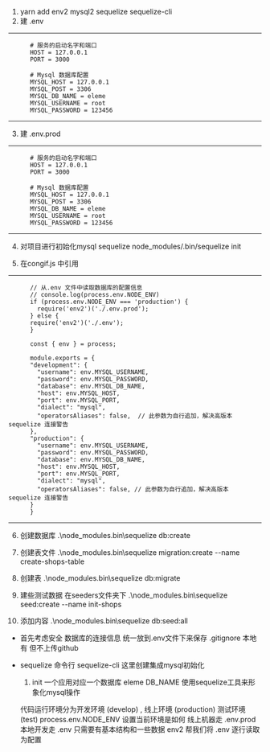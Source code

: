 1. yarn add env2 mysql2 sequelize sequelize-cli
2. 建 .env
-------------------------------------------------
          # 服务的启动名字和端口
          HOST = 127.0.0.1
          PORT = 3000

          # Mysql 数据库配置
          MYSQL_HOST = 127.0.0.1
          MYSQL_POST = 3306
          MYSQL_DB_NAME = eleme
          MYSQL_USERNAME = root
          MYSQL_PASSWORD = 123456
--------------------------------------------------
3. 建 .env.prod
--------------------------------------------------
          # 服务的启动名字和端口
          HOST = 127.0.0.1
          PORT = 3000

          # Mysql 数据库配置
          MYSQL_HOST = 127.0.0.1
          MYSQL_POST = 3306
          MYSQL_DB_NAME = eleme
          MYSQL_USERNAME = root
          MYSQL_PASSWORD = 123456
---------------------------------------------------
4. 对项目进行初始化mysql  sequelize 
 node_modules/.bin/sequelize init

5. 在congif.js 中引用
-----------------------------------------------------
          // 从.env 文件中读取数据库的配置信息
          // console.log(process.env.NODE_ENV)
          if (process.env.NODE_ENV === 'production') {
            require('env2')('./.env.prod');
          } else {
          require('env2')('./.env');
          }

          const { env } = process;

          module.exports = {
          "development": {
            "username": env.MYSQL_USERNAME,
            "password": env.MYSQL_PASSWORD,
            "database": env.MYSQL_DB_NAME,
            "host": env.MYSQL_HOST,
            "port": env.MYSQL_PORT,
            "dialect": "mysql",
            "operatorsAliases": false,  // 此参数为自行追加，解决高版本 sequelize 连接警告
          },  
          "production": {
            "username": env.MYSQL_USERNAME,
            "password": env.MYSQL_PASSWORD,
            "database": env.MYSQL_DB_NAME,
            "host": env.MYSQL_HOST,
            "port": env.MYSQL_PORT,
            "dialect": "mysql",
            "operatorsAliases": false, // 此参数为自行追加，解决高版本 sequelize 连接警告
          }
          }
-----------------------------------------------------------------

6. 创建数据库
   .\node_modules\.bin\sequelize db:create

8. 创建表文件
   .\node_modules\.bin\sequelize migration:create --name create-shops-table
7. 创建表
   .\node_modules\.bin\sequelize db:migrate
8. 建些测试数据 在seeders文件夹下
    .\node_modules\.bin\sequelize seed:create --name init-shops
9.  添加内容
    .\node_modules\.bin\sequelize db:seed:all
- 首先考虑安全
  数据库的连接信息 统一放到.env文件下来保存
  .gitignore 本地有 但不上传github

- sequelize 命令行
  sequelize-cli 这里创建集成mysql初始化
  1. init
   一个应用对应一个数据库 eleme DB_NAME
   使用sequelize工具来形象化mysql操作

  代码运行环境分为开发环境 (develop) , 线上环境 (production) 测试环境(test)
  process.env.NODE_ENV 设置当前环境是如何
  线上机器走 .env.prod
  本地开发走 .env 只需要有基本结构和一些数据
  env2 帮我们将 .env 逐行读取为配置
